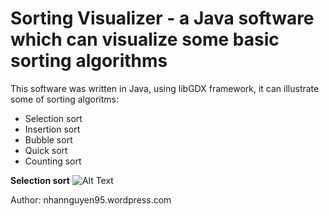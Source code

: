# Sorting Visualizer - a Java software which can visualize some basic sorting algorithms
This software was written in Java, using libGDX framework, it can illustrate some of sorting algoritms:
+ Selection sort
+ Insertion sort
+ Bubble sort
+ Quick sort
+ Counting sort

**Selection sort**
![Alt Text](http://i.imgur.com/2OA9MUs.gif)

Author: nhannguyen95.wordpress.com
